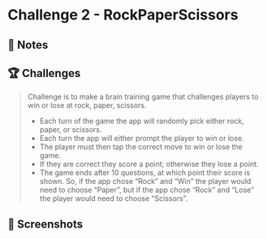 # Challenge 2 - RockPaperScissors

## 📝 Notes


## 🏆 Challenges

> Challenge is to make a brain training game that challenges players to win or lose at rock, paper, scissors.
> * Each turn of the game the app will randomly pick either rock, paper, or scissors.
> * Each turn the app will either prompt the player to win or lose.
> * The player must then tap the correct move to win or lose the game.
> * If they are correct they score a point; otherwise they lose a point.
> * The game ends after 10 questions, at which point their score is shown.
> So, if the app chose “Rock” and “Win” the player would need to choose “Paper”, but if the app chose “Rock” and “Lose” the player would need to choose “Scissors”.

## 📸 Screenshots
<!---
<div align ="center">
<img src="/Assets/Mockup_RockPaperScissors.png" width=800>
</div>
--->